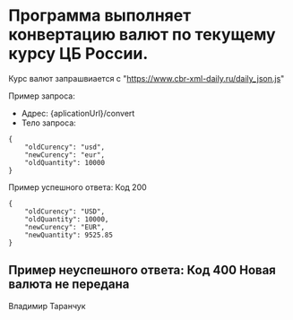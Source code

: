 # Программа выполняет  конвертацию валют по текущему курсу ЦБ России.

Курс валют запрашвиается с  "https://www.cbr-xml-daily.ru/daily_json.js"

Пример запроса:
* Адрес:  {aplicationUrl}/convert
* Тело запроса:
```
{
    "oldCurency": "usd",
    "newCurency": "eur",
    "oldQuantity": 10000
}
```

Пример успешного ответа:
Код 200
```
{
    "oldCurency": "USD",
    "oldQuantity": 10000,
    "newCurency": "EUR",
    "newQuantity": 9525.85
}
```
Пример неуспешного ответа:
Код 400
Новая валюта не передана
---
Владимир Таранчук
